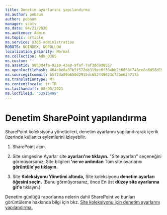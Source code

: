 ```yaml
---
title: Denetim ayarlarını yapılandırma
ms.author: pebaum
author: pebaum
manager: scotv
ms.date: 04/21/2020
ms.audience: Admin
ms.topic: article
ms.service: o365-administration
ROBOTS: NOINDEX, NOFOLLOW
localization_priority: Normal
ms.collection: Adm_O365
ms.custom: ''
ms.assetid: 98b3d4fa-9210-43e8-9faf-7af3dd9d8557
ms.openlocfilehash: 464c0e8a37b5f572db319ee6f304bb2c6858f748ce8e6d58d155e458ce8517a1
ms.sourcegitcommit: b5f7da89a650d2915dc652449623c78be6247175
ms.translationtype: MT
ms.contentlocale: tr-TR
ms.lasthandoff: 08/05/2021
ms.locfileid: "53915499"
---
```

# <a name="configure-sharepoint-audit-settings"></a>Denetim SharePoint yapılandırma

SharePoint koleksiyonu yöneticileri, denetim ayarlarını yapılandırarak içerik üzerinde kullanıcı eylemlerini izleyebilir.
  
1. SharePoint açın.
    
2. Site simgesine Ayarlar site **ayarları'ne tıklayın.** "Site ayarları" seçeneğini görmüyorsanız, Site bilgileri **'ne ve ardından** Tüm site ayarlarını **görüntüle'ye tıklayın.**
    
3. Site **Koleksiyonu Yönetimi altında,** Site koleksiyonu **denetim ayarları öğesini seçin.** (Bunu görmüyorsanız, önce En üst **düzey site ayarlarına git'e** tıklayın.) 
    
Denetim günlüğü raporlarına nelerin dahil SharePoint ve bunları görüntüleme hakkında bilgi için bkz. [Site koleksiyonu için denetim ayarlarını yapılandırma.](https://go.microsoft.com/fwlink/?linkid=404050)
  

